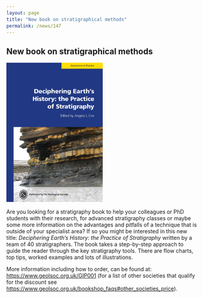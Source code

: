 ```yaml
---
layout: page
title: "New book on stratigraphical methods"
permalink: /news/147
---
```

## New book on stratigraphical methods

<a href="https://www.geolsoc.org.uk/GIP001"><img src="/news/147_DEHPS.jpg" alt="DEHPS title" style="width:50%;" /></a>

Are you looking for a stratigraphy book to help your colleagues or PhD students with their research, for advanced stratigraphy classes or maybe some more information on the advantages and pitfalls of a technique that is outside of your specialist area? If so you might be interested in this new title:  _Deciphering Earth’s History: the Practice of Stratigraphy_ written by a team of 40 stratigraphers. The book takes a step-by-step approach to guide the reader through the key stratigraphy tools. There are flow charts, top tips, worked examples and lots of illustrations. 

More information including how to order, can be found at: <https://www.geolsoc.org.uk/GIP001> (for a list of other societies that qualify for the discount see <https://www.geolsoc.org.uk/bookshop_faqs#other_societies_price>).